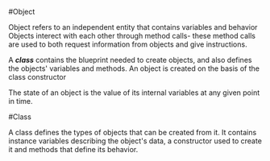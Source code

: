 #Object

Object refers to an independent entity that contains variables and behavior
Objects interect with each other through method calls- these method calls are
used to both request information from objects and give instructions.

A ***class*** contains the blueprint needed to create objects, and also defines
the objects' variables and methods. An object is created on the basis of the class constructor

The state of an object is the value of its internal variables at any given point in time.

#Class

A class defines the types of objects that can be created from it. It contains
instance variables describing the object's data, a constructor used to create it
and methods that define its behavior.



